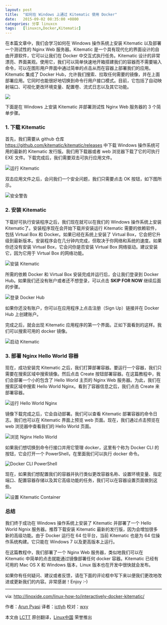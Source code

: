 ```yaml
---
layout: post
title:	"如何在 Windows 上通过 Kitematic 使用 Docker"
date:	2015-09-02 08:35:00 +0800 
categories:	分享 linuxcn 
tags:	[linuxcn,Docker,Kitematic]
---
```



在本篇文章中，我们会学习如何在 Windows 操作系统上安装 Kitematic 以及部署一个测试性的 Nginx Web 服务器。Kitematic 是一个具有现代化的界面设计的自由开源软件，它可以让我们在 Docker 中交互式执行任务。Kitematic 设计的非常漂亮、界面美观。使用它，我们可以简单快速地开箱搭建我们的容器而不需要输入命令，可以在图形用户界面中通过简单的点击从而在容器上部署我们的应用。Kitematic 集成了 Docker Hub，允许我们搜索、拉取任何需要的镜像，并在上面部署应用。它同时也能很好地切换到命令行用户接口模式。目前，它包括了自动映射端口、可视化更改环境变量、配置卷、流式日志以及其它功能。


![](/Asserts/Images//attachment/album/201509/01/233823y2vovco0iczhgv2x.png)


下面是在 Windows 上安装 Kitematic 并部署测试性 Nginx Web 服务器的 3 个简单步骤。


### 1. 下载 Kitematic


首先，我们需要从 github 仓库 <https://github.com/kitematic/kitematic/releases> 中下载 Windows 操作系统可用的最新的 Kitematic 发行版。我们用下载器或者 web 浏览器下载了它的可执行 EXE 文件。下载完成后，我们需要双击可执行应用文件。


![运行 Kitematic](http://blog.linoxide.com/wp-content/uploads/2015/06/running-kitematic.png)


双击应用文件之后，会问我们一个安全问题，我们只需要点击 OK 按钮，如下图所示。


![安全警告](/Asserts/Images//attachment/album/201509/01/233829jupufiiyufxxjxiv.png)


### 2. 安装 Kitematic


下载好可执行安装程序之后，我们现在就可以在我们的 Windows 操作系统上安装 Kitematic了。安装程序现在会开始下载并安装运行 Kitematic 需要的依赖软件，包括 Virtual Box 和 Docker。如果已经在系统上安装了 Virtual Box，它会把它升级到最新版本。安装程序会在几分钟内完成，但取决于你网络和系统的速度。如果你还没有安装 Virtual Box，它会问你是否安装 Virtual Box 网络驱动。建议安装它，因为它用于 Virtual Box 的网络功能。


![安装 Kitematic](/Asserts/Images//attachment/album/201509/01/233831qxummli55tmnviz5.png)


所需的依赖 Docker 和 Virtual Box 安装完成并运行后，会让我们登录到 Docker Hub。如果我们还没有账户或者还不想登录，可以点击 **SKIP FOR NOW** 继续后面的步骤。


![登录 Docker Hub](/Asserts/Images//attachment/album/201509/01/233832pmub4if7i7ucqec4.jpg)


如果你还没有账户，你可以在应用程序上点击注册（Sign Up）链接并在 Docker Hub 上创建账户。


完成之后，就会出现 Kitematic 应用程序的第一个界面。正如下面看到的这样。我们可以搜索可用的 docker 镜像。


![启动 Kitematic](/Asserts/Images//attachment/album/201509/01/233834y0ytbbvnrbbrprn0.jpg)


### 3. 部署 Nginx Hello World 容器


现在，成功安装完 Kitematic 之后，我们打算部署容器。要运行一个容器，我们只需要在搜索区域中搜索镜像。然后点击 Create 按钮部署容器。在这篇教程中，我们会部署一个小的包含了 Hello World 主页的 Nginx Web 服务器。为此，我们在搜索区域中搜索 Hello World Nginx。看到了容器信息之后，我们点击 Create 来部署容器。


![运行 Hello World Nginx](/Asserts/Images//attachment/album/201509/01/233836nl1lzll1homiizfy.jpg)


镜像下载完成之后，它会自动部署。我们可以查看 Kitematic 部署容器的命令日志。我们也可以在 Kitematic 界面上预览 web 页面。现在，我们通过点击预览在 web 浏览器中查看我们的 Hello World 页面。


![浏览 Nginx Hello World](/Asserts/Images//attachment/album/201509/01/233837j1vlo59vvohxv1x6.jpg)


如果我们想切换到命令行接口并用它管理 docker，这里有个称为 Docker CLI 的按钮，它会打开一个 PowerShell，在里面我们可以执行 docker 命令。


![Docker CLI PowerShell](/Asserts/Images//attachment/album/201509/01/233838qpp1pcucp1b1cpv8.png)


现在，如果我们想配置我们的容器并执行类似更改容器名称、设置环境变量、指定端口、配置容器存储以及其它高级功能的任务，我们可以在容器设置页面做到这些。


![设置 Kitematic Container](/Asserts/Images//attachment/album/201509/01/233839wnz7k77ubgpnpq74.png)


### 总结


我们终于成功在 Windows 操作系统上安装了 Kitematic 并部署了一个 Hello World Ngnix 服务器。推荐下载安装 Kitematic 最新的发行版，因为会增加很多新的高级功能。由于 Docker 运行在 64 位平台，当前 Kitematic 也是为 64 位操作系统构建。它只能在 Windows 7 以及更高版本上运行。


在这篇教程中，我们部署了一个 Nginx Web 服务器，类似地我们可以在 Kitematic 中简单的点击就能通过镜像部署任何 docker 容器。Kitematic 已经有可用的 Mac OS X 和 Windows 版本，Linux 版本也在开发中很快就会发布。


如果你有任何疑问、建议或者反馈，请在下面的评论框中写下来以便我们更改地改进或更新我们的内容。非常感谢！Enjoy :-)




---


via: <http://linoxide.com/linux-how-to/interactively-docker-kitematic/>


作者：[Arun Pyasi](http://linoxide.com/author/arunp/) 译者：[ictlyh](https://github.com/ictlyh) 校对：[wxy](https://github.com/wxy)


本文由 [LCTT](https://github.com/LCTT/TranslateProject) 原创翻译，[Linux中国](https://linux.cn/) 荣誉推出
